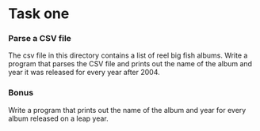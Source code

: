 # Task one 

### Parse a CSV file

The csv file in this directory contains a list of reel big fish albums. Write a program that parses the CSV file and prints out the name of the album and year it was released for every year after 2004.

### Bonus

Write a program that prints out the name of the album and year for every album released on a leap year.
